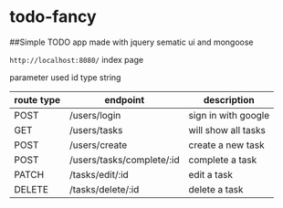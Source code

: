 # todo-fancy

##Simple TODO app made with jquery sematic ui and mongoose

``http://localhost:8080/`` index page

parameter used
id type string

| route type |endpoint  | description |
| ----- | ----- | ------
| POST  | /users/login  | sign in with google  |
| GET  | /users/tasks  | will show all tasks  |
| POST  | /users/create  | create a new task |
| POST  | /users/tasks/complete/:id  | complete a task  |
| PATCH  | /tasks/edit/:id  | edit a task  |
| DELETE  | /tasks/delete/:id  | delete a task  |




